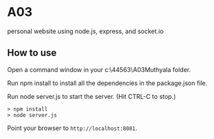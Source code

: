 # A03 

personal website using node.js, express, and socket.io

## How to use

Open a command window in your c:\44563\A03Muthyala folder.

Run npm install to install all the dependencies in the package.json file.

Run node server.js to start the server.  (Hit CTRL-C to stop.)

```
> npm install
> node server.js
```

Point your browser to `http://localhost:8081`.